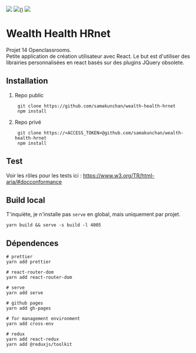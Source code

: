 [![](https://img.shields.io/badge/Plateform-Openclassroom-7451eb)](https://openclassrooms.com)
[![](https://img.shields.io/badge/Projet-Projet_14-blue)]()()
[![](https://img.shields.io/badge/View_projet-Click_here-darkGreen)](https://samakunchan.github.io/wealth-health-hrnet/)

# Wealth Health HRnet

Projet 14 Openclassrooms. <br>
Petite application de création utilisateur avec React. Le but est d'utiliser des librairies personnalisées en react basés sur des plugins JQuery obsolete.

## Installation

1. Repo public

        git clone https://github.com/samakunchan/wealth-health-hrnet
        npm install
2. Repo privé

        git clone https://<ACCESS_TOKEN>@github.com/samakunchan/wealth-health-hrnet
        npm install

## Test

Voir les rôles pour les tests ici : https://www.w3.org/TR/html-aria/#docconformance

## Build local

T'inquiète, je n'installe pas `serve` en global, mais uniquement par projet.

```shell
yarn build && serve -s build -l 4005
```

## Dépendences

```shell
# prettier
yarn add prettier
```

```shell
# react-router-dom
yarn add react-router-dom
```

```shell
# serve
yarn add serve
```

```shell
# github pages
yarn add gh-pages
```

```shell
# for management environment
yarn add cross-env
```

```shell
# redux
yarn add react-redux
yarn add @reduxjs/toolkit
```
